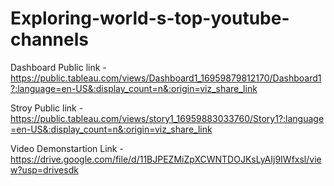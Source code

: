# Exploring-world-s-top-youtube-channels                                                                                                                                                                 


Dashboard Public link -https://public.tableau.com/views/Dashboard1_16959879812170/Dashboard1?:language=en-US&:display_count=n&:origin=viz_share_link

Stroy Public link -https://public.tableau.com/views/story1_16959883033760/Story1?:language=en-US&:display_count=n&:origin=viz_share_link


Video Demonstartion Link -https://drive.google.com/file/d/11BJPEZMiZpXCWNTDOJKsLyAIj9IWfxsl/view?usp=drivesdk
